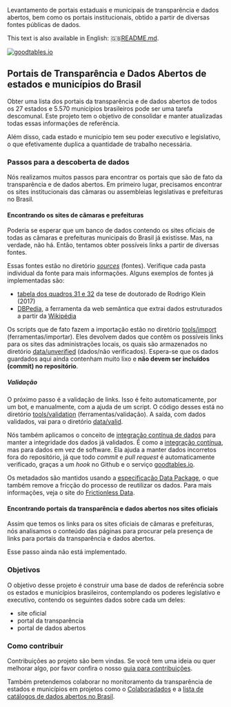 Levantamento de portais estaduais e municipais de transparência e dados abertos, bem como os portais institucionais, obtido a partir de diversas fontes públicas de dados.

This text is also available in English: 🇬🇧[README.md](README.md).

[![goodtables.io](https://goodtables.io/badge/github/augusto-herrmann/transparencia-dados-abertos-brasil.svg)](https://goodtables.io/github/augusto-herrmann/transparencia-dados-abertos-brasil)

## Portais de Transparência e Dados Abertos de estados e municípios do Brasil

Obter uma lista dos portais da transparência e de dados abertos de todos os 27
estados e 5.570 municípios brasileiros pode ser uma tarefa descomunal. Este
projeto tem o objetivo de consolidar e manter atualizadas todas essas
informações de referência.

Além disso, cada estado e município tem seu poder executivo e legislativo, o
que efetivamente duplica a quantidade de trabalho necessária.

### Passos para a descoberta de dados

Nós realizamos muitos passos para encontrar os portais que são de fato da
transparência e de dados abertos. Em primeiro lugar, precisamos encontrar
os sites institucionais das câmaras ou assembleias legislativas e prefeituras
no Brasil.

#### Encontrando os sites de câmaras e prefeituras

Poderia se esperar que um banco de dados contendo os sites oficiais de todas
as câmaras e prefeituras municipais do Brasil já existisse. Mas, na verdade,
não há. Então, tentamos obter possíveis links a partir de diversas fontes.

Essas fontes estão no diretório *[sources](sources)* (fontes). Verifique cada
pasta individual da fonte para mais informações. Alguns exemplos de fontes já
implementadas são:

* [tabela dos quadros 31 e 32](sources/research/klein-2017) da tese de doutorado de Rodrigo Klein (2017)
* [DBPedia](sources/dbpedia), a ferramenta da web semântica que extrai dados
  estruturados a partir da [Wikipédia](https://www.wikipedia.org/)

Os scripts que de fato fazem a importação estão no diretório
[tools/import](tools/import) (ferramentas/importar). Eles devolvem dados que
contêm os possíveis links para os sites das administrações locais, os quais
são armazenados no diretório [data/unverified](data/unverified) (dados/não
verificados). Espera-se que os dados guardados aqui ainda contenham muito
lixo e **não devem ser incluídos (commit) no repositório**.

##### Validação

O próximo passo é a validação de links. Isso é feito automaticamente, por um
bot, e manualmente, com a ajuda de um script. O código desses está no
diretório [tools/validation](tools/validation) (ferramentas/validação). A
saída, com dados validados, vai para o diretório [data/valid](data/valid).

Nós também aplicamos o conceito de
[integração contínua de dados](http://okfnlabs.org/blog/2016/05/17/automated-data-validation.html)
para manter a integridade dos dados já validados. É como a
[integração contínua](https://en.wikipedia.org/wiki/Continuous_integration),
mas para dados em vez de software. Ela ajuda a manter dados incorretos fora do
repositório, já que todo *commit* e *pull request* é automaticamente
verificado, graças a um *hook* no Github e o serviço
[goodtables.io](https://goodtables.io/).

Os metadados são mantidos usando a
[especificação Data Package](https://frictionlessdata.io/specs/data-package/),
o que também remove a fricção do processo de reutilizar os dados. Para mais
informações, veja o site do [Frictionless Data](https://frictionlessdata.io/).

#### Encontrando portais da transparência e dados abertos nos sites oficiais

Assim que temos os links para os sites oficiais de câmaras e prefeituras,
nós analisamos o conteúdo das páginas para procurar pela presença de links
para portais da transparência e dados abertos.

Esse passo ainda não está implementado.

### Objetivos

O objetivo desse projeto é construir uma base de dados de referência sobre
os estados e municípios brasileiros, contemplando os poderes legislativo e
executivo, contendo os seguintes dados sobre cada um deles:

* site oficial
* portal da transparência
* portal de dados abertos

### Como contribuir

Contribuições ao projeto são bem vindas. Se você tem uma ideia ou quer
melhorar algo, por favor confira o nosso
[guia para contribuições](CONTRIBUIR.md).

Também pretendemos colaborar no monitoramento da transparência de estados e
municípios em projetos como o [Colaboradados](http://colaboradados.github.io/)
e a [lista de catálogos de dados abertos no
Brasil](https://github.com/dadosgovbr/catalogos-dados-brasil).

